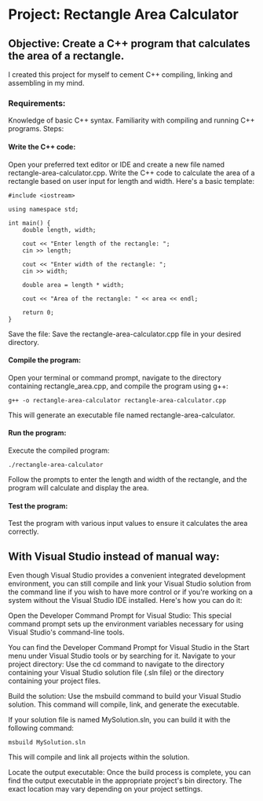 # Project: Rectangle Area Calculator

## Objective: Create a C++ program that calculates the area of a rectangle.
I created this project for myself to cement C++ compiling, linking and assembling in my mind.
### Requirements:

Knowledge of basic C++ syntax.
Familiarity with compiling and running C++ programs.
Steps:

#### Write the C++ code:
Open your preferred text editor or IDE and create a new file named rectangle-area-calculator.cpp. Write the C++ code to calculate the area of a rectangle based on user input for length and width. Here's a basic template:


```
#include <iostream>

using namespace std;

int main() {
    double length, width;
    
    cout << "Enter length of the rectangle: ";
    cin >> length;
    
    cout << "Enter width of the rectangle: ";
    cin >> width;
    
    double area = length * width;
    
    cout << "Area of the rectangle: " << area << endl;
    
    return 0;
}
```
Save the file: Save the rectangle-area-calculator.cpp file in your desired directory.

#### Compile the program:
Open your terminal or command prompt, navigate to the directory containing rectangle_area.cpp, and compile the program using g++:

```
g++ -o rectangle-area-calculator rectangle-area-calculator.cpp
```
This will generate an executable file named rectangle-area-calculator.

#### Run the program:
Execute the compiled program:

```
./rectangle-area-calculator
```
Follow the prompts to enter the length and width of the rectangle, and the program will calculate and display the area.

#### Test the program:
Test the program with various input values to ensure it calculates the area correctly.

## With Visual Studio instead of manual way:
Even though Visual Studio provides a convenient integrated development environment, you can still compile and link your Visual Studio solution from the command line if you wish to have more control or if you're working on a system without the Visual Studio IDE installed. Here's how you can do it:

Open the Developer Command Prompt for Visual Studio: This special command prompt sets up the environment variables necessary for using Visual Studio's command-line tools.

You can find the Developer Command Prompt for Visual Studio in the Start menu under Visual Studio tools or by searching for it.
Navigate to your project directory: Use the cd command to navigate to the directory containing your Visual Studio solution file (.sln file) or the directory containing your project files.

Build the solution: Use the msbuild command to build your Visual Studio solution. This command will compile, link, and generate the executable.

If your solution file is named MySolution.sln, you can build it with the following command:
```
msbuild MySolution.sln
```
This will compile and link all projects within the solution.

Locate the output executable: Once the build process is complete, you can find the output executable in the appropriate project's bin directory. The exact location may vary depending on your project settings.






